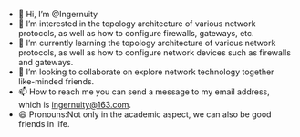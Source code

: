 - 👋 Hi, I’m @Ingernuity
- 👀 I’m interested in the topology architecture of various network protocols, as well as how to configure firewalls, gateways, etc.
- 🌱 I’m currently learning the topology architecture of various network protocols, as well as how to configure network devices such as firewalls and gateways.
- 💞️ I’m looking to collaborate on explore network technology together like-minded friends.
- 📫 How to reach me you can send a message to my email address, which is ingernuity@163.com.
- 😄 Pronouns:Not only in the academic aspect, we can also be good friends in life.

<!---
Ingernuity/Ingernuity is a ✨ special ✨ repository because its `README.md` (this file) appears on your GitHub profile.
You can click the Preview link to take a look at your changes.
--->
